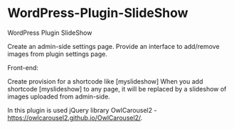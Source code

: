 # WordPress-Plugin-SlideShow
WordPress Plugin SlideShow

Create an admin-side settings page.
Provide an interface to add/remove images from plugin settings page.

Front-end:

Create provision for a shortcode like [myslideshow]
When you add shortcode [myslideshow] to any page, it will be replaced by a slideshow of images uploaded from admin-side.



In this plugin is used jQuery library OwlCarousel2 - https://owlcarousel2.github.io/OwlCarousel2/.
